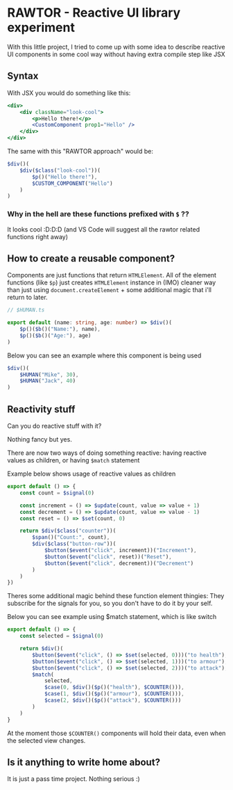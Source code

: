 # RAWTOR - Reactive UI library experiment

With this little project, I tried to come up with some idea to describe
reactive UI components in some cool way without having extra compile step like JSX

## Syntax

With JSX you would do something like this:

```jsx
<div>
    <div className="look-cool">
        <p>Hello there!</p>
        <CustomComponent prop1="Hello" />
    </div>
</div>
```

The same with this "RAWTOR approach" would be:

```ts
$div()(
    $div($class("look-cool"))(
        $p()("Hello there!"),
        $CUSTOM_COMPONENT("Hello")
    )
)
```

### Why in the hell are these functions prefixed with `$` ??

It looks cool :D:D:D (and VS Code will suggest all the rawtor related functions right away)

## How to create a reusable component?

Components are just functions that return `HTMLElement`. All of the element functions (like `$p`) just creates `HTMLElement` instance in (IMO) cleaner way than just using `document.createElement` + some additional magic that i'll return to later. 

```ts
// $HUMAN.ts

export default (name: string, age: number) => $div()(
    $p()($b()("Name:"), name),
    $p()($b()("Age:"), age)
)
```

Below you can see an example where this component is being used

```ts
$div()(
    $HUMAN("Mike", 30),
    $HUMAN("Jack", 40)
)
```

## Reactivity stuff

Can you do reactive stuff with it?

Nothing fancy but yes.

There are now two ways of doing something reactive: having reactive values as children, or having `$match` statement

Example below shows usage of reactive values as children

```ts
export default () => {
	const count = $signal(0)

	const increment = () => $update(count, value => value + 1)
	const decrement = () => $update(count, value => value - 1)
	const reset = () => $set(count, 0)

	return $div($class("counter"))(
		$span()("Count:", count),
		$div($class("button-row"))(
			$button($event("click", increment))("Increment"),
			$button($event("click", reset))("Reset"),
			$button($event("click", decrement))("Decrement")
		)
	)
})
```

Theres some additional magic behind these function element thingies: They subscribe for the signals for you, so you don't have to do it by your self.

Below you can see example using $match statement, which is like switch

```ts
export default () => {
	const selected = $signal(0)

	return $div()(
		$button($event("click", () => $set(selected, 0)))("to health"),
		$button($event("click", () => $set(selected, 1)))("to armour"),
		$button($event("click", () => $set(selected, 2)))("to attack"),
		$match(
			selected,
			$case(0, $div()($p()("health"), $COUNTER())),
			$case(1, $div()($p()("armour"), $COUNTER())),
			$case(2, $div()($p()("attack"), $COUNTER()))
		)
	)
}
```

At the moment those `$COUNTER()` components will hold their data, even when the selected view changes.

## Is it anything to write home about?

It is just a pass time project. Nothing serious :)
